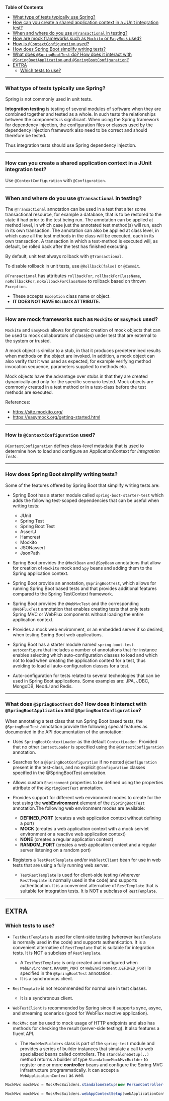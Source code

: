 <!-- markdown-toc start - Don't edit this section. Run M-x markdown-toc-refresh-toc -->
**Table of Contents**

- [What type of tests typically use Spring?](#what-type-of-tests-typically-use-spring)
- [How can you create a shared application context in a JUnit integration test?](#how-can-you-create-a-shared-application-context-in-a-junit-integration-test)
- [When and where do you use `@Transactional` in testing?](#when-and-where-do-you-use-transactional-in-testing)
- [How are mock frameworks such as `Mockito` or `EasyMock` used?](#how-are-mock-frameworks-such-as-mockito-or-easymock-used)
- [How is `@ContextConfiguration` used?](#how-is-contextconfiguration-used)
- [How does Spring Boot simplify writing tests?](#how-does-spring-boot-simplify-writing-tests)
- [What does `@SpringBootTest` do? How does it interact with `@SpringBootApplication` and `@SpringBootConfiguration`?](#what-does-springboottest-do-how-does-it-interact-with-springbootapplication-and-springbootconfiguration)
- [EXTRA](#extra)
    - [Which tests to use?](#which-tests-to-use)

<!-- markdown-toc end -->

----------

### What type of tests typically use Spring?

Spring is not commonly used in unit tests.

**Integration testing** is testing of several modules of software when they are combined together and tested as a whole. In such tests the relationships between the components is significant. When using the Spring framework for dependency injection, the configuration files or classes used by the dependency injection framework also need to be correct and should therefore be tested. 

Thus integration tests should use Spring dependency injection.

----------

### How can you create a shared application context in a JUnit integration test?

Use `@ContextConfiguration` with `@Configuration`.

----------

### When and where do you use `@Transactional` in testing?

The `@Transactional` annotation can be used in a test that alter some transactional resource, for example a database, that is to be restored to the state it had prior to the test being run. The annotation can be applied at method level, in which case just the annotated test method(s) will run, each in its own transaction. The annotation can also be applied at class level, in which case all the test methods in the class will be executed, each in its own transaction. A transaction in which a test-method is executed will, as default, be rolled back after the test has finished executing.

By default, unit test always rollback with `@Transactional`.

To disable rollback in unit tests, use `@Rollback(false)` or `@Commit`.

`@Transactional` has attributes `rollbackFor`, `rollbackForClassName`, `noRollbackFor`, `noRollbackForClassName` to rollback based on thrown `Exception`.
  - These accepts `Exception` class name or object.
  - **IT DOES NOT HAVE `ROLLBACK` ATTRIBUTE.**

----------

### How are mock frameworks such as `Mockito` or `EasyMock` used?

`Mockito` and `EasyMock` allows for dynamic creation of mock objects that can be used to mock collaborators of class(es) under test that are external to the system or trusted. 

A mock object is similar to a stub, in that it produces predetermined results when methods on the object are invoked. In addition, a mock object can also verify that it was used as expected, for example verifying method invocation sequence, parameters supplied to methods etc.

Mock objects have the advantage over stubs in that they are created dynamically and only for the specific scenario tested. Mock objects are commonly created in a test method or in a test-class before the test methods are executed.

References: 
- https://site.mockito.org/
- https://easymock.org/getting-started.html

----------

### How is `@ContextConfiguration` used?

`@ContextConfiguration` defines class-level metadata that is used to determine how to load and configure an ApplicationContext for *Integration Tests*.


----------

### How does Spring Boot simplify writing tests?

Some of the features offered by Spring Boot that simplify writing tests are:

- Spring Boot has a starter module called `spring-boot-starter-test` which adds the following test-scoped dependencies that can be useful when writing tests:
  - JUnit 
  - Spring Test
  - Spring Boot Test
  - AssertJ
  - Hamcrest
  - Mockito
  - JSONassert
  - JsonPath
  
- Spring Boot provides the `@MockBean` and `@SpyBean` annotations that allow for creation of `Mockito` mock and `Spy` beans and adding them to the Spring application context.

- Spring Boot provide an annotation, `@SpringBootTest`, which allows for running Spring Boot based tests and that provides additional features compared to the Spring TestContext framework.

- Spring Boot provides the `@WebMvcTest` and the corresponding `@WebFluxTest` annotation that enables creating tests that only tests Spring MVC or WebFlux components without loading the entire application context.

- Provides a mock web environment, or an embedded server if so desired, when testing Spring Boot web applications.

- Spring Boot has a starter module named `spring-boot-test-autoconfigure` that includes a number of annotations that for instance enables selecting which auto-configuration classes to load and which not to load when creating the application context for a test, thus avoiding to load all auto-configuration classes for a test.

- Auto-configuration for tests related to several technologies that can be used in Spring Boot applications. Some examples are: JPA, JDBC, MongoDB, Neo4J and Redis.

----------

### What does `@SpringBootTest` do? How does it interact with `@SpringBootApplication` and `@SpringBootConfiguration`?

When annotating a test class that run Spring Boot based tests, the `@SpringBootTest` annotation provide the following special features as documented in the API documentation of the annotation:

- Uses `SpringBootContextLoader` as the default `ContextLoader`. Provided that no other `ContextLoader` is specified using the `@ContextConfiguration` annotation.

- Searches for a `@SpringBootConfiguration` if no nested `@Configuration` present in the test-class, and no explicit `@Configuration` classes specified in the @SpringBootTest annotation.

- Allows custom `Environment` properties to be defined using the properties attribute of the `@SpringBootTest` annotation.

- Provides support for different web environment modes to create for the test using the **webEnvironment** element of the `@SpringBootTest` annotation.The following web environment modes are available: 
  - **DEFINED_PORT** (creates a web application context without defining a port)
  - **MOCK** (creates a web application context with a mock servlet environment or a reactive web application context)
  - **NONE** (creates a regular application context)
  - **RANDOM_PORT** (creates a web application context and a regular server listening on a random port)

- Registers a `TestRestTemplate` and/or `WebTestClient` bean for use in web tests that are using a fully running web server.
  - `TestRestTemplate` is used for client-side testing (wherever `RestTemplate` is normally used in the code) and supports authentication. It is a convenient alternative of `RestTemplate` that is suitable for integration tests. It is NOT a subclass of `RestTemplate`.
  
----------

## EXTRA

### Which tests to use?

- `TestRestTemplate` is used for client-side testing (wherever `RestTemplate` is normally used in the code) and supports authentication. It is a convenient alternative of `RestTemplate` that is suitable for integration tests. It is NOT a subclass of `RestTemplate`.
  - A `TestRestTemplate` is only created and configured when `WebEnvironment.RANDOM_PORT` or `WebEnvironment.DEFINED_PORT` is specified in the `@SpringBootTest` annotation.
  - It is a synchronous client.

- `RestTemplate` is not recommended for normal use in test classes.
  - It is a synchronous client.
  
- `WebTestClient` is recommended by Spring since it supports sync, async, and streaming scenarios (good for WebFlux reactive application).

- `MockMvc` can be used to mock usage of HTTP endpoints and also has methods for checking the result (server-side testing). It also features a fluent API.
  - The `MockMvcBuilders` class is part of the `spring-test` module and provides a series of builder instances that simulate a call to web specialized beans called controllers. The `standaloneSetup(..)` method returns a builder of type `StandaloneMockMvcBuilder` to register one or more **controller** beans and configure the Spring MVC infrastructure programmatically. It can accept a `WebApplicationContext` as well:

``` java
MockMvc mockMvc = MockMvcBuilders.standaloneSetup(new PersonController(...)).build();
```

``` java
MockMvc mockMvc = MockMvcBuilders.webAppContextSetup(webApplicationContext).build();

```
